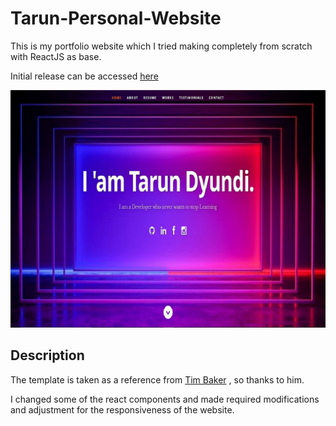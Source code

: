 # Tarun-Personal-Website
 This is my portfolio website which I tried making completely from scratch with ReactJS as base.
 
 Initial release can be accessed [here](https://tacklestar-portfolio.herokuapp.com/) 
 

![img](https://github.com/tacklesta/tacklestar-personal-website/blob/master/public/images/portfolio/resume-website.jpg?raw=true)

## Description

The template is taken as a reference from [Tim Baker](https://github.com/tbakerx) , so thanks to him.

I changed some of the react components and made required modifications and adjustment for the responsiveness of the website.
